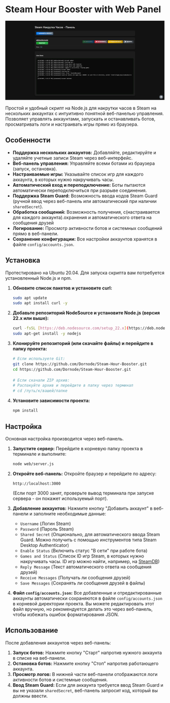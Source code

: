 # Steam Hour Booster with Web Panel

![Скриншот веб-панели](dashboard.png)

Простой и удобный скрипт на Node.js для накрутки часов в Steam на нескольких аккаунтах с интуитивно понятной веб-панелью управления. Позволяет управлять аккаунтами, запускать и останавливать ботов, просматривать логи и настраивать игры прямо из браузера.

## Особенности

* **Поддержка нескольких аккаунтов:** Добавляйте, редактируйте и удаляйте учетные записи Steam через веб-интерфейс.
* **Веб-панель управления:** Управляйте всеми ботами из браузера (запуск, остановка).
* **Настраиваемые игры:** Указывайте список игр для каждого аккаунта, в которых нужно накручивать часы.
* **Автоматический вход и переподключение:** Боты пытаются автоматически переподключиться при разрыве соединения.
* **Поддержка Steam Guard:** Возможность ввода кодов Steam Guard (ручной ввод через веб-панель или автоматический при наличии `sharedSecret`).
* **Обработка сообщений:** Возможность получения, с(настраивается для каждого аккаунта).охранения и автоматического ответа на сообщения друзей 
* **Логирование:** Просмотр активности ботов и системных сообщений прямо в веб-панели.
* **Сохранение конфигурации:** Все настройки аккаунтов хранятся в файле `config/accounts.json`.

## Установка
Протестировано на Ubuntu 20.04.
Для запуска скрипта вам потребуется установленный Node.js и npm.

1.  **Обновите список пакетов и установите curl:**
    ```bash
    sudo apt update
    sudo apt install curl -y
    ```

2.  **Добавьте репозиторий NodeSource и установите Node.js (версия 22.x или выше):**
    ```bash
    curl -fsSL [https://deb.nodesource.com/setup_22.x](https://deb.nodesource.com/setup_22.x) | sudo -E bash -
    sudo apt-get install -y nodejs
    ```

3.  **Клонируйте репозиторий (или скачайте файлы) и перейдите в папку проекта:**
    ```bash
    # Если используете Git:
    git clone https://github.com/Dornode/Steam-Hour-Booster.git
    cd https://github.com/Dornode/Steam-Hour-Booster.git
    
    # Если скачали ZIP архив:
    # Распакуйте архив и перейдите в папку через терминал
    # cd /путь/к/вашей/папке
    ```

4.  **Установите зависимости проекта:**
    ```bash
    npm install
    ```

## Настройка

Основная настройка производится через веб-панель.

1.  **Запустите сервер:**
    Перейдите в корневую папку проекта в терминале и выполните:
    ```bash
    node web/server.js
    ```

2.  **Откройте веб-панель:**
    Откройте браузер и перейдите по адресу:
    ```
    http://localhost:3000
    ```
    (Если порт 3000 занят, проверьте вывод терминала при запуске сервера - он покажет используемый порт).

3.  **Добавление аккаунтов:**
    Нажмите кнопку "Добавить аккаунт" в веб-панели и заполните необходимые данные:
    * `Username` (Логин Steam)
    * `Password` (Пароль Steam)
    * `Shared Secret` (Опционально, для автоматического ввода Steam Guard. Можно получить с помощью инструментов типа Steam Desktop Authenticator)
    * `Enable Status` (Включить статус "В сети" при работе бота)
    * `Games and Status` (Список ID игр Steam, в которых нужно накручивать часы. ID игр можно найти, например, на [SteamDB](https://steamdb.info/))
    * `Reply Message` (Текст автоматического ответа на сообщения друзей)
    * `Receive Messages` (Получать ли сообщения друзей)
    * `Save Messages` (Сохранять ли сообщения друзей в файлы)

4.  **Файл `config/accounts.json`:**
    Все добавленные и отредактированные аккаунты автоматически сохраняются в файле `config/accounts.json` в корневой директории проекта. Вы можете редактировать этот файл вручную, но рекомендуется делать это через веб-панель, чтобы избежать ошибок форматирования JSON.

## Использование

После добавления аккаунтов через веб-панель:

1.  **Запуск ботов:** Нажмите кнопку "Старт" напротив нужного аккаунта в списке на веб-панели.
2.  **Остановка ботов:** Нажмите кнопку "Стоп" напротив работающего аккаунта.
3.  **Просмотр логов:** В нижней части веб-панели отображаются логи активности ботов и системные сообщения.
4.  **Ввод Steam Guard:** Если для аккаунта требуется ввод Steam Guard и вы не указали `sharedSecret`, веб-панель запросит код, который вы должны ввести.
